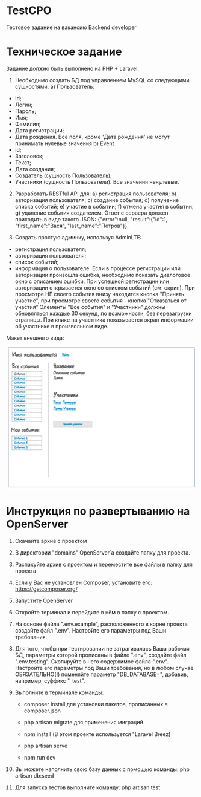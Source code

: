 # TestCPO
Тестовое задание на вакансию Backend developer

# Техническое задание

Задание должно быть выполнено на PHP + Laravel.
1. Необходимо создать БД под управлением MySQL со следующими
сущностями:
а) Пользователь:
- id;
- Логин;
- Пароль;
- Имя;
- Фамилия;
- Дата регистрации;
- Дата рождения.
Все поля, кроме 'Дата рождения' не могут принимать нулевые значения
b) Event
- id;
- Заголовок;
- Текст;
- Дата создания;
- Создатель (сущность Пользователь);
- Участники (сущность Пользователи).
Все значения ненулевые.

2. Разработать RESTful API для:
а) регистрация пользователя;
b) авторизация пользователя;
c) создание события;
d) получение списка событий;
e) участие в событии;
f) отмена участия в событии;
g) удаление события создателем.
Ответ с сервера должен приходить в виде такого JSON: {"error":null, 
"result":{"id":1, "first_name":"Вася", "last_name":"Петров"}}.

3. Создать простую админку, используя AdminLTE:
- регистрация пользователя;
- авторизация пользователя;
- список событий;
- информация о пользователе.
Если в процессе регистрации или авторизации произошла ошибка, 
необходимо показать диалоговое окно с описанием ошибки. При
успешной регистрации или авторизации открывается окно со списком
событий (см. скрин).
При просмотре НЕ своего события внизу находится кнопка "Принять
участие", при просмотре своего события - кнопка "Отказаться от участия"
Элементы "Все события" и "Участники" должны обновляться каждые 30 
секунд, по возможности, без перезагрузки страницы. 
При клике на участника показывается экран информации об участнике в
произвольном виде.

Макет внешнего вида:

![Alt Макет внешнего вида](%D0%A2%D0%97-CPO.jpg)

# Инструкция по развертыванию на OpenServer

1. Скачайте архив с проектом

2. В директории "domains" OpenServer`а создайте папку для проекта.

3. Распакуйте архив с проектом и переместите все файлы в папку для проекта

4. Если у Вас не установлен Composer, установите его: https://getcomposer.org/

5. Запустите OpenServer

6. Откройте терминал и перейдите в нём в папку с проектом.

7. На основе файла ".env.example", расположенного в корне проекта создайте файл ".env".
    Настройте его параметры под Ваши требования.

8. Для того, чтобы при тестировании не затрагивалась Ваша рабочая БД, параметры которой прописаны в файле ".env", создайте файл ".env.testing". Скопируйте в него содержимое файла ".env". Настройте его параметры под Ваши требования, но в любом случае ОБЯЗАТЕЛЬНО(!) поменяйте параметр "DB_DATABASE=", добавив, например, суффикс "_test".

9. Выполните в терминале команды:
    - composer install
        для установки пакетов, прописанных в composer.json

    - php artisan migrate
        для применения миграций
    
    - npm install
        (В этом проекте используется "Laravel Breez)
    
    - php artisan serve

    - npm run dev

10. Вы можете наполнить свою базу данных с помощью команды: php artisan db:seed

11. Для запуска тестов выполните команду: php artisan test


    
  
